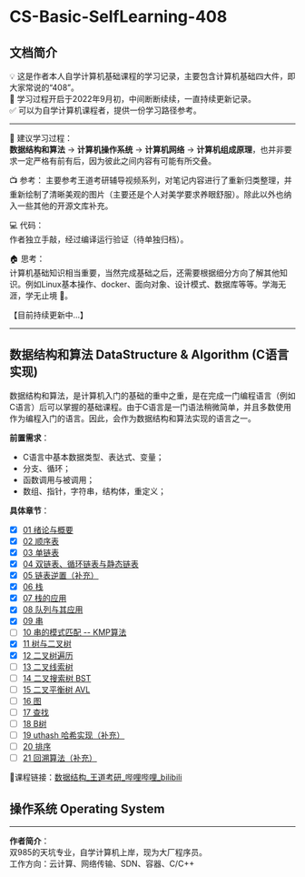 # CS-Basic-SelfLearning-408

## 文档简介
💡 这是作者本人自学计算机基础课程的学习记录，主要包含计算机基础四大件，即大家常说的“408”。  
🚩 学习过程开启于2022年9月初，中间断断续续，一直持续更新记录。  
✅ 可以为自学计算机课程者，提供一份学习路径参考。

-------------------------------------------------------------------

🔑 建议学习过程：   
**数据结构和算法** -> **计算机操作系统** -> **计算机网络** -> **计算机组成原理**，也并非要求一定严格有前有后，因为彼此之间内容有可能有所交叠。

📺 参考： 
主要参考王道考研辅导视频系列，对笔记内容进行了重新归类整理，并重新绘制了清晰美观的图片（主要还是个人对美学要求养眼舒服）。除此以外也纳入一些其他的开源文库补充。  

💻 代码：  
作者独立手敲，经过编译运行验证（待单独归档）。 

🏠 思考：  
计算机基础知识相当重要，当然完成基础之后，还需要根据细分方向了解其他知识。例如Linux基本操作、docker、面向对象、设计模式、数据库等等。学海无涯，学无止境 🤣。

【目前持续更新中...】

-------------------------------------------------------------------

## 数据结构和算法 DataStructure & Algorithm (C语言实现) 

数据结构和算法，是计算机入门的基础的重中之重，是在完成一门编程语言（例如C语言）后可以掌握的基础课程。由于C语言是一门语法稍微简单，并且多数使用作为编程入门的语言。因此，会作为数据结构和算法实现的语言之一。

**前置需求**：
- C语言中基本数据类型、表达式、变量；
- 分支、循环；
- 函数调用与被调用；
- 数组、指针，字符串，结构体，重定义；
  
**具体章节**：
- [x] [01 绪论与概要](01%20【DSA】数据结构与算法（C语言版本）/Ch01%20绪论与概要.md)
- [x] [02 顺序表](01%20【DSA】数据结构与算法（C语言版本）/Ch02-1%20顺序表.md)
- [x] [03 单链表](01%20【DSA】数据结构与算法（C语言版本）/Ch02-2%20单链表.md)
- [x] [04 双链表、循环链表与静态链表](01%20【DSA】数据结构与算法（C语言版本）/Ch02-3%20双链表、循环链表与静态链表.md)
- [x] [05 链表逆置（补充）](01%20【DSA】数据结构与算法（C语言版本）/Ch02-4%20链表逆置.md)
- [x] [06 栈](01%20【DSA】数据结构与算法（C语言版本）/Ch03-1%20栈.md)
- [x] [07 栈的应用](01%20【DSA】数据结构与算法（C语言版本）/Ch03-2%20栈的应用.md)
- [x] [08 队列与其应用](01%20【DSA】数据结构与算法（C语言版本）/Ch03-3%20队列与其应用.md)
- [x] [09 串](01%20【DSA】数据结构与算法（C语言版本）/Ch04-1%20串.md)
- [ ] [10 串的模式匹配 -- KMP算法](01%20【DSA】数据结构与算法（C语言版本）/Ch04-2%20串的模式匹配%20--%20KMP算法.md)
- [x] [11 树与二叉树](01%20【DSA】数据结构与算法（C语言版本）/Ch05-1%20树与二叉树.md)
- [x] [12 二叉树遍历](01%20【DSA】数据结构与算法（C语言版本）/Ch05-2%20二叉树遍历.md)
- [ ] [13 二叉线索树](01%20【DSA】数据结构与算法（C语言版本）/Ch05-3%20二叉线索树.md)
- [ ] [14 二叉搜索树 BST](01%20【DSA】数据结构与算法（C语言版本）/Ch05-4%20二叉搜索树%20BST.md)
- [ ] [15 二叉平衡树 AVL](01%20【DSA】数据结构与算法（C语言版本）/Ch05-5%20二叉平衡树%20AVL.md)
- [ ] [16 图](01%20【DSA】数据结构与算法（C语言版本）/Ch06%20图.md)
- [ ] [17 查找](01%20【DSA】数据结构与算法（C语言版本）/Ch07-1%20查找.md)
- [ ] [18 B树](01%20【DSA】数据结构与算法（C语言版本）/Ch07-2%20B树.md)
- [ ] [19 uthash 哈希实现（补充）](01%20【DSA】数据结构与算法（C语言版本）/Ch07-3%20uthash%20库哈希实现.md)
- [ ] [20 排序](01%20【DSA】数据结构与算法（C语言版本）/Ch08%20排序.md)
- [ ] [21 回溯算法（补充）](01%20【DSA】数据结构与算法（C语言版本）/XX回溯算法.md)

🔗课程链接：[数据结构_王道考研_哔哩哔哩_bilibili](https://www.bilibili.com/video/BV1b7411N798?p=2&vd_source=a7f0d42b9cbd9285a1aa3d740ec1b3af)

## 操作系统 Operating System



-------------------------------------------------------------------


**作者简介**：  
双985的天坑专业，自学计算机上岸，现为大厂程序员。  
工作方向：云计算、网络传输、SDN、容器、C/C++
